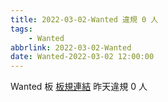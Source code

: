 ```yaml
---
title: 2022-03-02-Wanted 違規 0 人
tags:
    - Wanted
abbrlink: 2022-03-02-Wanted
date: Wanted-2022-03-02 12:00:00
---
```

Wanted 板 [板規連結](https://www.ptt.cc/bbs/Wanted/M.1608829773.A.D3B.html)
昨天違規 0 人
